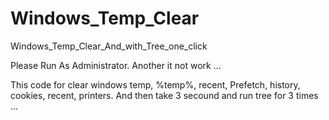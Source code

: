# Windows_Temp_Clear
Windows_Temp_Clear_And_with_Tree_one_click

Please Run As Administrator. Another it not work ...

This code for clear windows temp, %temp%, recent, Prefetch, history, cookies, recent, printers.
And then take 3 secound and run tree for 3 times ... 

